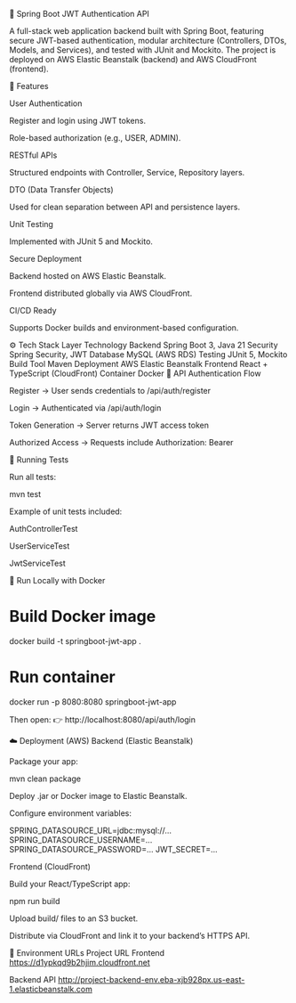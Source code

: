 🧩 Spring Boot JWT Authentication API

A full-stack web application backend built with Spring Boot, featuring secure JWT-based authentication, modular architecture (Controllers, DTOs, Models, and Services), and tested with JUnit and Mockito.
The project is deployed on AWS Elastic Beanstalk (backend) and AWS CloudFront (frontend).

🚀 Features

User Authentication

Register and login using JWT tokens.

Role-based authorization (e.g., USER, ADMIN).

RESTful APIs

Structured endpoints with Controller, Service, Repository layers.

DTO (Data Transfer Objects)

Used for clean separation between API and persistence layers.

Unit Testing

Implemented with JUnit 5 and Mockito.

Secure Deployment

Backend hosted on AWS Elastic Beanstalk.

Frontend distributed globally via AWS CloudFront.

CI/CD Ready

Supports Docker builds and environment-based configuration.

⚙️ Tech Stack
Layer	Technology
Backend	Spring Boot 3, Java 21
Security	Spring Security, JWT
Database	MySQL (AWS RDS)
Testing	JUnit 5, Mockito
Build Tool	Maven
Deployment	AWS Elastic Beanstalk
Frontend	React + TypeScript (CloudFront)
Container	Docker
🔑 API Authentication Flow

Register → User sends credentials to /api/auth/register

Login → Authenticated via /api/auth/login

Token Generation → Server returns JWT access token

Authorized Access → Requests include Authorization: Bearer <token>

🧪 Running Tests

Run all tests:

mvn test


Example of unit tests included:

AuthControllerTest

UserServiceTest

JwtServiceTest

🐳 Run Locally with Docker
# Build Docker image
docker build -t springboot-jwt-app .

# Run container
docker run -p 8080:8080 springboot-jwt-app


Then open:
👉 http://localhost:8080/api/auth/login

☁️ Deployment (AWS)
Backend (Elastic Beanstalk)

Package your app:

mvn clean package


Deploy .jar or Docker image to Elastic Beanstalk.

Configure environment variables:

SPRING_DATASOURCE_URL=jdbc:mysql://...
SPRING_DATASOURCE_USERNAME=...
SPRING_DATASOURCE_PASSWORD=...
JWT_SECRET=...

Frontend (CloudFront)

Build your React/TypeScript app:

npm run build


Upload build/ files to an S3 bucket.

Distribute via CloudFront and link it to your backend’s HTTPS API.

🔗 Environment URLs
Project	URL
Frontend https://d1ypkqd9b2hjim.cloudfront.net

Backend API	http://project-backend-env.eba-xjb928px.us-east-1.elasticbeanstalk.com
